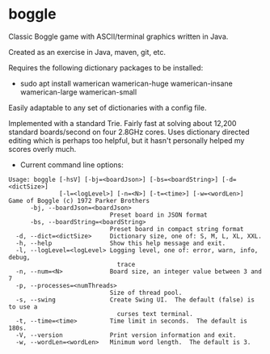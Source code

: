 # boggle
Classic Boggle game with ASCII/terminal graphics written in Java.

Created as an exercise in Java, maven, git, etc.  

Requires the following dictionary packages to be installed:

* sudo apt install wamerican wamerican-huge wamerican-insane wamerican-large wamerican-small

Easily adaptable to any set of dictionaries with a config file.

Implemented with a standard Trie.  Fairly fast at solving about 12,200 standard boards/second on four 2.8GHz cores.  Uses dictionary directed editing which is perhaps too helpful, but it hasn't personally helped my scores overly much.

* Current command line options:
```
Usage: boggle [-hsV] [-bj=<boardJson>] [-bs=<boardString>] [-d=<dictSize>]
              [-l=<logLevel>] [-n=<N>] [-t=<time>] [-w=<wordLen>]
Game of Boggle (c) 1972 Parker Brothers
      -bj, --boardJson=<boardJson>
                            Preset board in JSON format
      -bs, --boardString=<boardString>
                            Preset board in compact string format
  -d, --dict=<dictSize>     Dictionary size, one of: S, M, L, XL, XXL.
  -h, --help                Show this help message and exit.
  -l, --logLevel=<logLevel> Logging level, one of: error, warn, info, debug,
                              trace
  -n, --num=<N>             Board size, an integer value between 3 and 7
  -p, --processes=<numThreads>
                            Size of thread pool.
  -s, --swing               Create Swing UI.  The default (false) is to use a
                              curses text terminal.
  -t, --time=<time>         Time limit in seconds.  The default is 180s.
  -V, --version             Print version information and exit.
  -w, --wordLen=<wordLen>   Minimum word length.  The default is 3.
```
